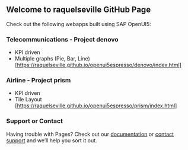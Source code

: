 ## Welcome to raquelseville GitHub Page

Check out the following webapps built using SAP OpenUI5:

### Telecommunications - Project denovo
- KPI driven
- Multiple graphs (Pie, Bar, Line)
[https://raquelseville.github.io/openui5espresso/denovo/index.html]

### Airline - Project prism
- KPI driven
- Tile Layout
[https://raquelseville.github.io/openui5espresso/prism/index.html]



### Support or Contact

Having trouble with Pages? Check out our [documentation](https://help.github.com/categories/github-pages-basics/) or [contact support](https://github.com/contact) and we’ll help you sort it out.
